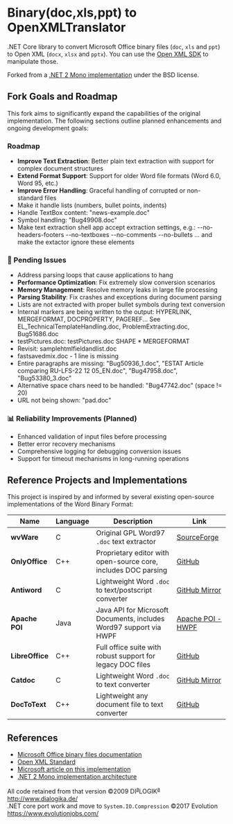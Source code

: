 # Binary(doc,xls,ppt) to OpenXMLTranslator

.NET Core library to convert Microsoft Office binary files (`doc`, `xls` and `ppt`) to Open XML (`docx`, `xlsx` and `pptx`).
You can use the [Open XML SDK](https://github.com/OfficeDev/Open-XML-SDK) to manipulate those.

Forked from a [.NET 2 Mono implementation](https://sourceforge.net/projects/b2xtranslator/) under the BSD license.

## Fork Goals and Roadmap

This fork aims to significantly expand the capabilities of the original implementation. The following sections outline planned enhancements and ongoing development goals:

### Roadmap
- **Improve Text Extraction**: Better plain text extraction with support for complex document structures
- **Extend Format Support**: Support for older Word file formats (Word 6.0, Word 95, etc.)
- **Improve Error Handling**: Graceful handling of corrupted or non-standard files
- Make it handle lists (numbers, bullet points, indents)
- Handle TextBox content: "news-example.doc"
- Symbol handling: "Bug49908.doc"
- Make text extraction shell app accept extraction settings, e.g.: --no-headers-footers --no-textboxes --no-comments --no-bullets ... and make the extactor ignore these elements

### 🔧 Pending Issues
- Address parsing loops that cause applications to hang
- **Performance Optimization**: Fix extremely slow conversion scenarios
- **Memory Management**: Resolve memory leaks in large file processing
- **Parsing Stability**: Fix crashes and exceptions during document parsing
- Lists are not extracted with proper bullet symbols during text conversion
- Internal markers are being written to the output: HYPERLINK, MERGEFORMAT, DOCPROPERTY, PAGEREF... See EL_TechnicalTemplateHandling.doc, ProblemExtracting.doc, Bug51686.doc
- testPictures.doc: testPictures.doc SHAPE  \* MERGEFORMAT
- Revisit: samplehtmlfieldandlist.doc
- fastsavedmix.doc - 1 line is missing
- Entire paragraphs are missing: "Bug50936_1.doc", "ESTAT Article comparing RU-LFS-22 12 05_EN.doc", "Bug47958.doc", "Bug53380_3.doc"
- Alternative space chars need to be handled: "Bug47742.doc" (space != 20)
- URL not being shown: "pad.doc"
 
### 📊 Reliability Improvements (Planned)
- Enhanced validation of input files before processing
- Better error recovery mechanisms
- Comprehensive logging for debugging conversion issues
- Support for timeout mechanisms in long-running operations 

## Reference Projects and Implementations

This project is inspired by and informed by several existing open-source implementations of the Word Binary Format:

| Name            | Language | Description                                                        | Link                                                                  |
|-----------------|----------|--------------------------------------------------------------------|-----------------------------------------------------------------------|
| **wvWare**      | C        | Original GPL Word97 `.doc` text extractor                          | [SourceForge](https://sourceforge.net/projects/wvware/)               |
| **OnlyOffice**  | C++      | Proprietary editor with open-source core, includes DOC parsing     | [GitHub](https://github.com/ONLYOFFICE/core/tree/master/MsBinaryFile) |
| **Antiword**    | C        | Lightweight Word `.doc` to text/postscript converter               | [GitHub Mirror](https://github.com/grobian/antiword)                  |
| **Apache POI**  | Java     | Java API for Microsoft Documents, includes Word97 support via HWPF | [Apache POI - HWPF](https://poi.apache.org/hwpf/index.html)           |
| **LibreOffice** | C++      | Full office suite with robust support for legacy DOC files         | [GitHub](https://github.com/LibreOffice/core)                         |
| **Catdoc**      | C        | Lightweight Word `.doc` to text converter                          | [GitHub Mirror](https://github.com/petewarden/catdoc)                 |
| **DocToText**   | C++      | Lightweight any document file to text converter                    | [GitHub](https://github.com/tokgolich/doctotext)                      |

## References

* [Microsoft Office binary files documentation](https://msdn.microsoft.com/en-us/library/cc313105.aspx)
* [Open XML Standard](http://www.ecma-international.org/publications/standards/Ecma-376.htm)
* [Microsoft article on this implementation](https://blogs.msdn.microsoft.com/interoperability/2009/05/11/binary-to-open-xml-b2x-translator-interoperability-for-the-office-binary-file-formats/)
* [.NET 2 Mono implementation architecture](http://b2xtranslator.sourceforge.net/architecture.html)

All code retained from that version ©2009 DI<sup><u>a</u></sup>LOGIK<sup><u>a</u></sup> http://www.dialogika.de/  
.NET core port work and move to `System.IO.Compression` ©2017 Evolution https://www.evolutionjobs.com/
